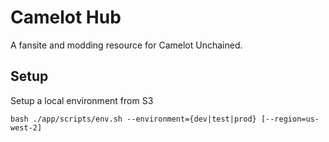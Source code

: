 # Camelot Hub

A fansite and modding resource for Camelot Unchained.

## Setup

Setup a local environment from S3

    bash ./app/scripts/env.sh --environment={dev|test|prod} [--region=us-west-2]